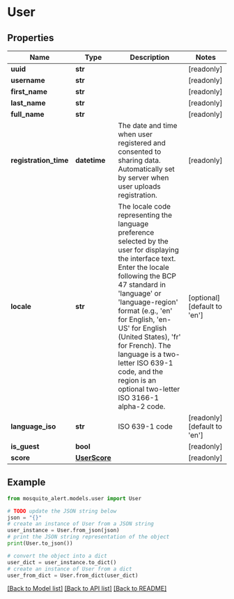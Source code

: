 # User


## Properties

Name | Type | Description | Notes
------------ | ------------- | ------------- | -------------
**uuid** | **str** |  | [readonly] 
**username** | **str** |  | [readonly] 
**first_name** | **str** |  | [readonly] 
**last_name** | **str** |  | [readonly] 
**full_name** | **str** |  | [readonly] 
**registration_time** | **datetime** | The date and time when user registered and consented to sharing data. Automatically set by server when user uploads registration. | [readonly] 
**locale** | **str** | The locale code representing the language preference selected by the user for displaying the interface text. Enter the locale following the BCP 47 standard in &#39;language&#39; or &#39;language-region&#39; format (e.g., &#39;en&#39; for English, &#39;en-US&#39; for English (United States), &#39;fr&#39; for French). The language is a two-letter ISO 639-1 code, and the region is an optional two-letter ISO 3166-1 alpha-2 code. | [optional] [default to 'en']
**language_iso** | **str** | ISO 639-1 code | [readonly] [default to 'en']
**is_guest** | **bool** |  | [readonly] 
**score** | [**UserScore**](UserScore.md) |  | [readonly] 

## Example

```python
from mosquito_alert.models.user import User

# TODO update the JSON string below
json = "{}"
# create an instance of User from a JSON string
user_instance = User.from_json(json)
# print the JSON string representation of the object
print(User.to_json())

# convert the object into a dict
user_dict = user_instance.to_dict()
# create an instance of User from a dict
user_from_dict = User.from_dict(user_dict)
```
[[Back to Model list]](../README.md#documentation-for-models) [[Back to API list]](../README.md#documentation-for-api-endpoints) [[Back to README]](../README.md)


